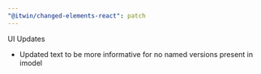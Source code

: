```yaml
---
"@itwin/changed-elements-react": patch
---
```


UI Updates

- Updated text to be more informative for no named versions present in imodel
